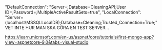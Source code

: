 "DefaultConnection": "Server=;Database=CleaningAPI;User ID=;Password=;MultipleActiveResultSets=true",
"LocalConnection": "Server=(localhost\\MSSQLLocalDB);Database=Cleaning;Trusted_Connection=True;"
VET INTE HUR MAN SKA GÖRA EN TEST SERVER...

https://learn.microsoft.com/en-us/aspnet/core/tutorials/first-mongo-app?view=aspnetcore-9.0&tabs=visual-studio

